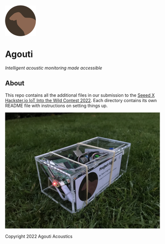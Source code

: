 <img src="media/agouti.png" style="width: 100px; height: 100px"></img>

# Agouti

_Intelligent acoustic monitoring made accessible_

## About

This repo contains all the additional files in our submission to the [Seeed X Hackster.io IoT Into the Wild Contest 2022](https://www.hackster.io/contests/iotinthewild). Each directory contains its own README file with instructions on setting things up.

![cover_img](media/cover.jpg)

Copyright 2022 Agouti Acoustics

